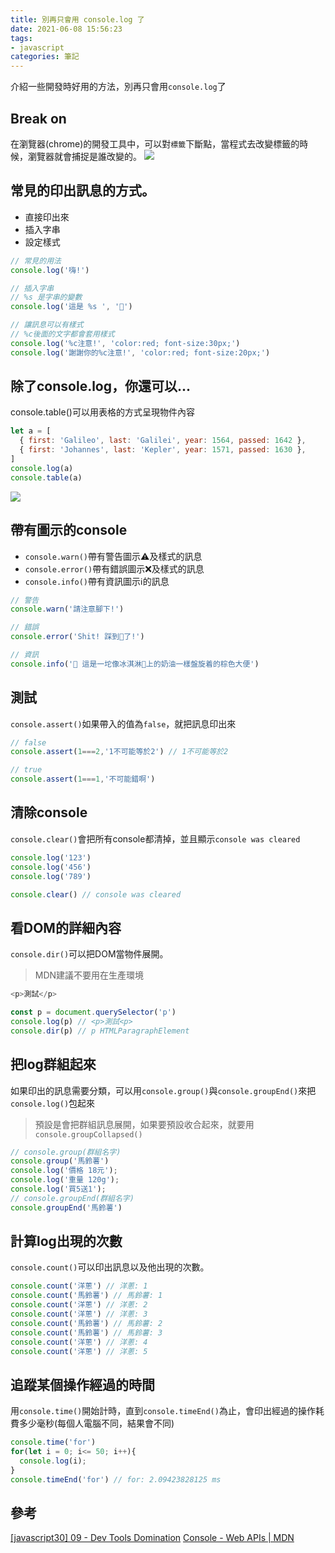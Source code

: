 ```yaml
---
title: 別再只會用 console.log 了
date: 2021-06-08 15:56:23
tags:
- javascript
categories: 筆記
---
```

介紹一些開發時好用的方法，別再只會用`console.log`了

<!-- more -->


## Break on
在瀏覽器(chrome)的開發工具中，可以對`標籤`下斷點，當程式去改變標籤的時候，瀏覽器就會捕捉是誰改變的。
![](https://i.imgur.com/o2ivbp4.png)

## 常見的印出訊息的方式。
* 直接印出來
* 插入字串
* 設定樣式

```javascript console.log
// 常見的用法
console.log('嗨!')

// 插入字串
// %s 是字串的變數
console.log('這是 %s ', '💩')

// 讓訊息可以有樣式
// %c後面的文字都會套用樣式
console.log('%c注意!', 'color:red; font-size:30px;')
console.log('謝謝你的%c注意!', 'color:red; font-size:20px;')
```

## 除了console.log，你還可以...
console.table()可以用表格的方式呈現物件內容

```javascript console.table
let a = [
  { first: 'Galileo', last: 'Galilei', year: 1564, passed: 1642 },
  { first: 'Johannes', last: 'Kepler', year: 1571, passed: 1630 },
]
console.log(a)
console.table(a)
```
![](https://i.imgur.com/8tFSIa6.png)

## 帶有圖示的console
* `console.warn()`帶有警告圖示⚠️及樣式的訊息
* `console.error()`帶有錯誤圖示❌及樣式的訊息
* `console.info()`帶有資訊圖示ℹ️的訊息

```javascript console.warn console.error console.info
// 警告
console.warn('請注意腳下!')

// 錯誤
console.error('Shit! 踩到💩了!')

// 資訊
console.info('💩 這是一坨像冰淇淋🍦上的奶油一樣盤旋着的棕色大便')
```

## 測試
`console.assert()`如果帶入的值為`false`，就把訊息印出來

```javascript console.assert()
// false
console.assert(1===2,'1不可能等於2') // 1不可能等於2

// true
console.assert(1===1,'不可能錯啊')
```

## 清除console
`console.clear()`會把所有console都清掉，並且顯示`console was cleared`

```javascript console.clear
console.log('123')
console.log('456')
console.log('789')

console.clear() // console was cleared
```

## 看DOM的詳細內容
`console.dir()`可以把DOM當物件展開。
> MDN建議不要用在生產環境

```javascript console.dir()
<p>測試</p>

const p = document.querySelector('p')
console.log(p) // <p>測試<p>
console.dir(p) // p HTMLParagraphElement
```


## 把log群組起來
如果印出的訊息需要分類，可以用`console.group()`與`console.groupEnd()`來把`console.log()`包起來
> 預設是會把群組訊息展開，如果要預設收合起來，就要用`console.groupCollapsed()`

```javascript console.group
// console.group(群組名字)
console.group('馬鈴薯')
console.log('價格 18元');
console.log('重量 120g');
console.log('買5送1');
// console.groupEnd(群組名字)
console.groupEnd('馬鈴薯')
```

## 計算log出現的次數
`console.count()`可以印出訊息以及他出現的次數。

```javascript console.count
console.count('洋蔥') // 洋蔥: 1
console.count('馬鈴薯') // 馬鈴薯: 1
console.count('洋蔥') // 洋蔥: 2
console.count('洋蔥') // 洋蔥: 3
console.count('馬鈴薯') // 馬鈴薯: 2
console.count('馬鈴薯') // 馬鈴薯: 3
console.count('洋蔥') // 洋蔥: 4
console.count('洋蔥') // 洋蔥: 5
```

## 追蹤某個操作經過的時間
用`console.time()`開始計時，直到`console.timeEnd()`為止，會印出經過的操作耗費多少毫秒(每個人電腦不同，結果會不同)

```javascript console.time
console.time('for')
for(let i = 0; i<= 50; i++){
  console.log(i);
}
console.timeEnd('for') // for: 2.09423828125 ms
```

## 參考
[[javascript30] 09 - Dev Tools Domination](https://javascript30.com/)
[Console - Web APIs | MDN](https://developer.mozilla.org/zh-TW/docs/Web/API/Console)
